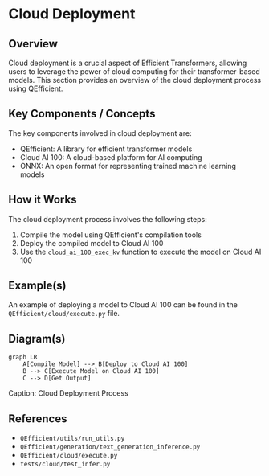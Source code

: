# Cloud Deployment
## Overview
Cloud deployment is a crucial aspect of Efficient Transformers, allowing users to leverage the power of cloud computing for their transformer-based models. This section provides an overview of the cloud deployment process using QEfficient.

## Key Components / Concepts
The key components involved in cloud deployment are:
* QEfficient: A library for efficient transformer models
* Cloud AI 100: A cloud-based platform for AI computing
* ONNX: An open format for representing trained machine learning models

## How it Works
The cloud deployment process involves the following steps:
1. Compile the model using QEfficient's compilation tools
2. Deploy the compiled model to Cloud AI 100
3. Use the `cloud_ai_100_exec_kv` function to execute the model on Cloud AI 100

## Example(s)
An example of deploying a model to Cloud AI 100 can be found in the `QEfficient/cloud/execute.py` file.

## Diagram(s)
```mermaid
graph LR
    A[Compile Model] --> B[Deploy to Cloud AI 100]
    B --> C[Execute Model on Cloud AI 100]
    C --> D[Get Output]
```
Caption: Cloud Deployment Process

## References
* `QEfficient/utils/run_utils.py`
* `QEfficient/generation/text_generation_inference.py`
* `QEfficient/cloud/execute.py`
* `tests/cloud/test_infer.py`
